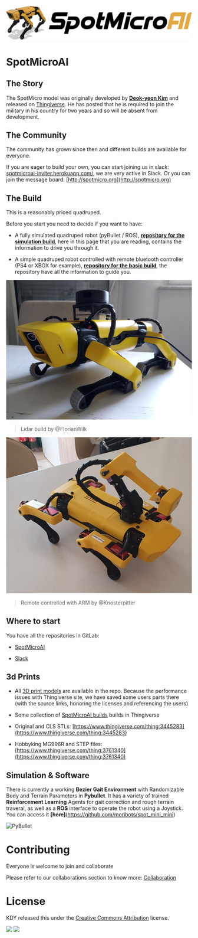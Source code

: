 ![SpotMicroAI](assets/logo.png)

# SpotMicroAI

## The Story
The SpotMicro model was originally developed by **[Deok-yeon Kim](https://www.thingiverse.com/KDY0523/about)** and released on [Thingiverse](https://www.thingiverse.com/thing:3445283). He has posted that he is required to join the military in his country for two years and so will be absent from development.

## The Community
The community has grown since then and different builds are available for everyone.

If you are eager to build your own, you can start joining us in slack: [spotmicroai-inviter.herokuapp.com/](https://spotmicroai-inviter.herokuapp.com/), we are very active in Slack. Or you can join the message board: [http://spotmicro.org](http://spotmicro.org)

## The Build
This is a reasonably priced quadruped.

Before you start you need to decide if you want to have:

* A fully simulated quadruped robot (pyBullet / ROS), **[repository for the simulation build](https://gitlab.com/custom_robots/spotmicroai/simulation)**, here in this page that you are reading, contains the information to drive you through it.

* A simple quadruped robot controlled with remote bluetooth controller (PS4 or XBOX for example), **[repository for the basic build](https://gitlab.com/custom_robots/spotmicroai/basic)**, the repository have all the information to guide you.

![SpotMicroAI](assets/SpotMicroAI_complete_1.jpg)
> Lidar build by @FlorianWilk

![Remote contolled](assets/Knosterpitter.jpg)
> Remote controlled with ARM by @Knosterpitter

## Where to start

You have all the repositories in GitLab:

* [SpotMicroAI](https://gitlab.com/custom_robots/spotmicroai)

* [Slack](https://spotmicroai-inviter.herokuapp.com/)

## 3d Prints

* All [3D print models](https://gitlab.com/custom_robots/spotmicroai/3dprint) are available in the repo. Because the performance issues with Thingiverse site, we have saved some users parts there (with the source links, honoring the licenses and referencing the users)

* Some collection of [SpotMicroAI builds](https://www.thingiverse.com/groups/spotmicro/things) builds in Thingiverse

* Original and CLS STLs: [https://www.thingiverse.com/thing:3445283](https://www.thingiverse.com/thing:3445283) 

* Hobbyking MG996R and STEP files: [https://www.thingiverse.com/thing:3761340](https://www.thingiverse.com/thing:3761340)

## Simulation & Software

There is currently a working **Bezier Gait Environment** with Randomizable Body and Terrain Parameters in **Pybullet**. It has a variety of trained **Reinforcement Learning** Agents for gait correction and rough terrain traveral, as well as a **ROS** interface to operate the robot using a Joystick. You can access it **[here]**(https://github.com/moribots/spot_mini_mini)

![PyBullet](assets/spot-mini-mini.gif)

# Contributing 

Everyone is welcome to join and collaborate

Please refer to our collaborations section to know more: [Collaboration](https://spotmicroai.readthedocs.io/en/latest/collaborations/)

# License
KDY released this under the [Creative Commons Attribution](http://creativecommons.org/licenses/by/3.0/) license.

![](https://cdn.thingiverse.com/site/img/cc/chooser_cc.png) ![](https://cdn.thingiverse.com/site/img/cc/chooser_by.png)
